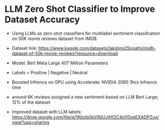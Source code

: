 # LLM Zero Shot Classifier to Improve Dataset Accuracy

- Using LLMs as zero shot classifiers for multilabel sentiment classifcation on 50K movie reviews dataset from IMDB.

- Dataset link: https://www.kaggle.com/datasets/lakshmi25npathi/imdb-dataset-of-50k-movie-reviews?resource=download

- Model: Bert Meta Large 407 Million Parameters

- Labels = Positive | Negative | Neutral 

- Boosted Infrence on GPU using Accelerate: NVIDIA 3080 3hrs Infrence time

- around 6K reviews assigned a new sentiment based on LLM Bert Large;  12% of the dataset

- Improved dataset with LLM labels: https://drive.google.com/file/d/1Kbzlp0pV9jjUJjHf2C4oYDseEXADPZux/view?usp=sharing
